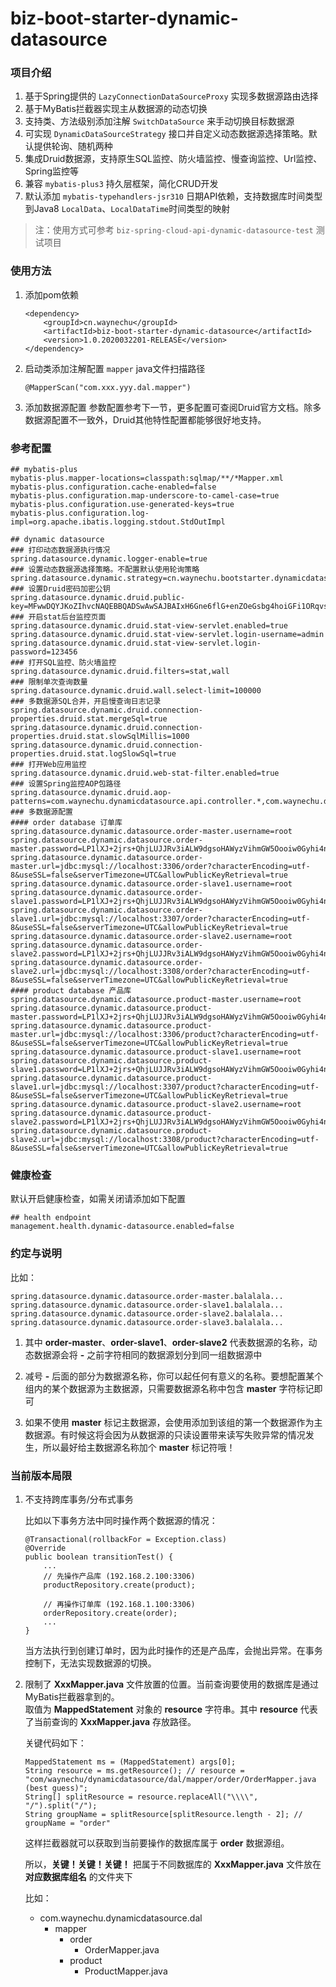 # biz-boot-starter-dynamic-datasource

### 项目介绍

1. 基于Spring提供的 `LazyConnectionDataSourceProxy` 实现多数据源路由选择
2. 基于MyBatis拦截器实现主从数据源的动态切换
3. 支持类、方法级别添加注解 `SwitchDataSource` 来手动切换目标数据源
4. 可实现 `DynamicDataSourceStrategy` 接口并自定义动态数据源选择策略。默认提供轮询、随机两种
5. 集成Druid数据源，支持原生SQL监控、防火墙监控、慢查询监控、Url监控、Spring监控等
6. 兼容 `mybatis-plus3` 持久层框架，简化CRUD开发
7. 默认添加 `mybatis-typehandlers-jsr310` 日期API依赖，支持数据库时间类型到Java8 `LocalData`、`LocalDataTime`时间类型的映射

> 注：使用方式可参考 `biz-spring-cloud-api-dynamic-datasource-test` 测试项目

### 使用方法

1. 添加pom依赖
    ```
    <dependency>
        <groupId>cn.waynechu</groupId>
        <artifactId>biz-boot-starter-dynamic-datasource</artifactId>
        <version>1.0.2020032201-RELEASE</version>
    </dependency>
    ```
2. 启动类添加注解配置 `mapper` java文件扫描路径
   ```
   @MapperScan("com.xxx.yyy.dal.mapper")
   ```
2. 添加数据源配置
    参数配置参考下一节，更多配置可查阅Druid官方文档。除多数据源配置不一致外，Druid其他特性配置都能够很好地支持。

### 参考配置    

```
## mybatis-plus
mybatis-plus.mapper-locations=classpath:sqlmap/**/*Mapper.xml
mybatis-plus.configuration.cache-enabled=false
mybatis-plus.configuration.map-underscore-to-camel-case=true
mybatis-plus.configuration.use-generated-keys=true
mybatis-plus.configuration.log-impl=org.apache.ibatis.logging.stdout.StdOutImpl

## dynamic datasource
### 打印动态数据源执行情况
spring.datasource.dynamic.logger-enable=true
### 设置动态数据源选择策略。不配置默认使用轮询策略
spring.datasource.dynamic.strategy=cn.waynechu.bootstarter.dynamicdatasource.strategy.RoundRobinDynamicDataSourceStrategy
### 设置Druid密码加密公钥
spring.datasource.dynamic.druid.public-key=MFwwDQYJKoZIhvcNAQEBBQADSwAwSAJBAIxH6Gne6flG+enZOeGsbg4hoiGFi1ORqvsi8EzlObP3Gz/NVQpJACcBidowsWolaYKyfv8jHUClNja3GCE2x+kCAwEAAQ==
### 开启stat后台监控页面
spring.datasource.dynamic.druid.stat-view-servlet.enabled=true
spring.datasource.dynamic.druid.stat-view-servlet.login-username=admin
spring.datasource.dynamic.druid.stat-view-servlet.login-password=123456
### 打开SQL监控、防火墙监控
spring.datasource.dynamic.druid.filters=stat,wall
### 限制单次查询数量
spring.datasource.dynamic.druid.wall.select-limit=100000
### 多数据源SQL合并，开启慢查询日志记录
spring.datasource.dynamic.druid.connection-properties.druid.stat.mergeSql=true
spring.datasource.dynamic.druid.connection-properties.druid.stat.slowSqlMillis=1000
spring.datasource.dynamic.druid.connection-properties.druid.stat.logSlowSql=true
### 打开Web应用监控
spring.datasource.dynamic.druid.web-stat-filter.enabled=true
### 设置Spring监控AOP包路径
spring.datasource.dynamic.druid.aop-patterns=com.waynechu.dynamicdatasource.api.controller.*,com.waynechu.dynamicdatasource.domain.service.*
### 多数据源配置
#### order database 订单库
spring.datasource.dynamic.datasource.order-master.username=root
spring.datasource.dynamic.datasource.order-master.password=LP1lXJ+2jrs+QhjLUJJRv3iALW9dgsoHAWyzVihmGW5Oooiw0Gyhi4nzeRW/JWrTxwUSgxnkt5pcbtppXjtbqA==
spring.datasource.dynamic.datasource.order-master.url=jdbc:mysql://localhost:3306/order?characterEncoding=utf-8&useSSL=false&serverTimezone=UTC&allowPublicKeyRetrieval=true
spring.datasource.dynamic.datasource.order-slave1.username=root
spring.datasource.dynamic.datasource.order-slave1.password=LP1lXJ+2jrs+QhjLUJJRv3iALW9dgsoHAWyzVihmGW5Oooiw0Gyhi4nzeRW/JWrTxwUSgxnkt5pcbtppXjtbqA==
spring.datasource.dynamic.datasource.order-slave1.url=jdbc:mysql://localhost:3307/order?characterEncoding=utf-8&useSSL=false&serverTimezone=UTC&allowPublicKeyRetrieval=true
spring.datasource.dynamic.datasource.order-slave2.username=root
spring.datasource.dynamic.datasource.order-slave2.password=LP1lXJ+2jrs+QhjLUJJRv3iALW9dgsoHAWyzVihmGW5Oooiw0Gyhi4nzeRW/JWrTxwUSgxnkt5pcbtppXjtbqA==
spring.datasource.dynamic.datasource.order-slave2.url=jdbc:mysql://localhost:3308/order?characterEncoding=utf-8&useSSL=false&serverTimezone=UTC&allowPublicKeyRetrieval=true
#### product database 产品库
spring.datasource.dynamic.datasource.product-master.username=root
spring.datasource.dynamic.datasource.product-master.password=LP1lXJ+2jrs+QhjLUJJRv3iALW9dgsoHAWyzVihmGW5Oooiw0Gyhi4nzeRW/JWrTxwUSgxnkt5pcbtppXjtbqA==
spring.datasource.dynamic.datasource.product-master.url=jdbc:mysql://localhost:3306/product?characterEncoding=utf-8&useSSL=false&serverTimezone=UTC&allowPublicKeyRetrieval=true
spring.datasource.dynamic.datasource.product-slave1.username=root
spring.datasource.dynamic.datasource.product-slave1.password=LP1lXJ+2jrs+QhjLUJJRv3iALW9dgsoHAWyzVihmGW5Oooiw0Gyhi4nzeRW/JWrTxwUSgxnkt5pcbtppXjtbqA==
spring.datasource.dynamic.datasource.product-slave1.url=jdbc:mysql://localhost:3307/product?characterEncoding=utf-8&useSSL=false&serverTimezone=UTC&allowPublicKeyRetrieval=true
spring.datasource.dynamic.datasource.product-slave2.username=root
spring.datasource.dynamic.datasource.product-slave2.password=LP1lXJ+2jrs+QhjLUJJRv3iALW9dgsoHAWyzVihmGW5Oooiw0Gyhi4nzeRW/JWrTxwUSgxnkt5pcbtppXjtbqA==
spring.datasource.dynamic.datasource.product-slave2.url=jdbc:mysql://localhost:3308/product?characterEncoding=utf-8&useSSL=false&serverTimezone=UTC&allowPublicKeyRetrieval=true
```

### 健康检查
默认开启健康检查，如需关闭请添加如下配置
```
## health endpoint
management.health.dynamic-datasource.enabled=false
```

### 约定与说明

比如：

```
spring.datasource.dynamic.datasource.order-master.balalala...
spring.datasource.dynamic.datasource.order-slave1.balalala...
spring.datasource.dynamic.datasource.order-slave2.balalala...
spring.datasource.dynamic.datasource.order-slave3.balalala...
```

1. 其中 **order-master**、**order-slave1**、**order-slave2** 代表数据源的名称，动态数据源会将 **-** 之前字符相同的数据源划分到同一组数据源中

2. 减号 **-** 后面的部分为数据源名称，你可以起任何有意义的名称。要想配置某个组内的某个数据源为主数据源，只需要数据源名称中包含 **master** 字符标记即可

3. 如果不使用 **master** 标记主数据源，会使用添加到该组的第一个数据源作为主数据源。有时候这将会因为从数据源的只读设置带来读写失败异常的情况发生，所以最好给主数据源名称加个 **master** 标记符哦！

### 当前版本局限

1. 不支持跨库事务/分布式事务

    比如以下事务方法中同时操作两个数据源的情况：
    
    ```
    @Transactional(rollbackFor = Exception.class)
    @Override
    public boolean transitionTest() {
        ...
        // 先操作产品库 (192.168.2.100:3306)
        productRepository.create(product);
        
        // 再操作订单库 (192.168.1.100:3306)
        orderRepository.create(order);
        ...
    }
    ```
    
    当方法执行到创建订单时，因为此时操作的还是产品库，会抛出异常。在事务控制下，无法实现数据源的切换。

2. 限制了 **XxxMapper.java** 文件放置的位置。当前查询要使用的数据库是通过MyBatis拦截器拿到的。  
   取值为 **MappedStatement** 对象的 **resource** 字符串。其中 **resource** 代表了当前查询的 **XxxMapper.java** 存放路径。
     
     关键代码如下：
     ```
     MappedStatement ms = (MappedStatement) args[0];
     String resource = ms.getResource(); // resource = "com/waynechu/dynamicdatasource/dal/mapper/order/OrderMapper.java (best guess)";
     String[] splitResource = resource.replaceAll("\\\\", "/").split("/");
     String groupName = splitResource[splitResource.length - 2]; // groupName = "order"
     ```
    这样拦截器就可以获取到当前要操作的数据库属于 **order** 数据源组。
    
    所以，**关键！关键！关键！**
    把属于不同数据库的 **XxxMapper.java** 文件放在 **对应数据库组名** 的文件夹下
    
    比如：
    - com.waynechu.dynamicdatasource.dal
       - mapper
          - order
             - OrderMapper.java
          - product
             - ProductMapper.java